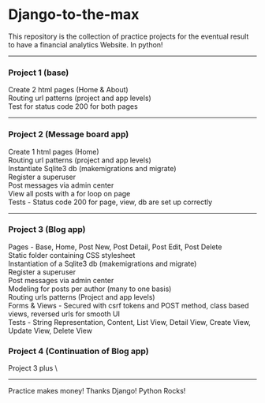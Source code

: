 # Django-to-the-max

This repository is the collection of practice projects for the eventual result to have a financial analytics Website. In python!
- - - -
### Project 1 (base) ### 
  Create 2 html pages (Home & About) \
  Routing url patterns (project and app levels) \
  Test for status code 200 for both pages 
- - - -
### Project 2 (Message board app) ### 
  Create 1 html pages (Home) \
  Routing url patterns (project and app levels) \
  Instantiate Sqlite3 db (makemigrations and migrate) \
  Register a superuser \
  Post messages via admin center \
  View all posts with a for loop on page \
  Tests - Status code 200 for page, view, db are set up correctly 
- - - -
### Project 3 (Blog app) ### 
  Pages - Base, Home, Post New, Post Detail, Post Edit, Post Delete \
  Static folder containing CSS stylesheet \
  Instantiation of a Sqlite3 db (makemigrations and migrate) \
  Register a superuser \
  Post messages via admin center \
  Modeling for posts per author (many to one basis) \
  Routing urls patterns (Project and app levels) \
  Forms & Views - Secured with csrf tokens and POST method, class based views, reversed urls for smooth UI \
  Tests - String Representation, Content, List View, Detail View, Create View, Update View, Delete View 
  
### Project 4 (Continuation of Blog app) ### 
  Project 3 plus \
  
  
  
  - - - -

Practice makes money!
Thanks Django!
Python Rocks!


